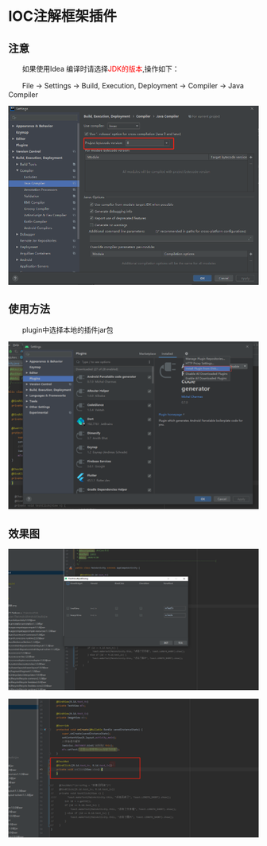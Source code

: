 # IOC注解框架插件

## 注意

　　如果使用Idea 编译时请选择<font color=red>JDK的版本</font>,操作如下：

　　File -> Settings -> Build, Execution, Deployment -> Compiler -> Java Compiler

   ![](./jdk版本.jpg)
   
## 使用方法

　　plugin中选择本地的插件jar包

![](./使用方法.jpg)
   
## 效果图

![](./效果图1.jpg)


![](./效果图2.jpg)



 


      
     
 

